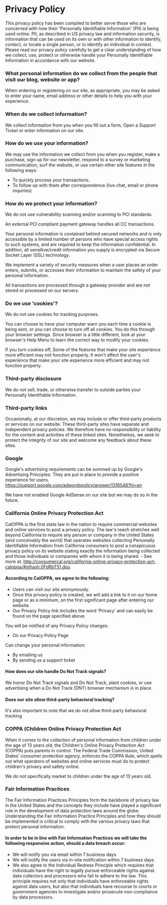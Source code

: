 Privacy Policy
==============

This privacy policy has been compiled to better serve those who are concerned with how their
'Personally Identifiable Information' (PII) is being used online. PII, as described in US privacy law and
information security, is information that can be used on its own or with other information to identify, contact,
or locate a single person, or to identify an individual in context. Please read our privacy policy carefully to
get a clear understanding of how we collect, use, protect or otherwise handle your Personally Identifiable
Information in accordance with our website.

### What personal information do we collect from the people that visit our blog, website or app?
When ordering or registering on our site, as appropriate, you may be asked to enter your name, email address or
other details to help you with your experience.

### When do we collect information?
We collect information from you when you fill out a form, Open a Support Ticket or enter information on our site.

### How do we use your information?
We may use the information we collect from you when you register, make a purchase, sign up for our newsletter, respond
to a survey or marketing communication, surf the website, or use certain other site features in the following ways:
- To quickly process your transactions.
- To follow up with them after correspondence (live chat, email or phone inquiries)

### How do we protect your information?
We do not use vulnerability scanning and/or scanning to PCI standards.

An external PCI compliant payment gateway handles all CC transactions.

Your personal information is contained behind secured networks and is only accessible by a limited number of persons who
have special access rights to such systems, and are required to keep the information confidential. In addition, all
sensitive/credit information you supply is encrypted via Secure Socket Layer (SSL) technology.

We implement a variety of security measures when a user places an order enters, submits, or accesses their information
to maintain the safety of your personal information.

All transactions are processed through a gateway provider and are not stored or processed on our servers.

### Do we use 'cookies'?

We do not use cookies for tracking purposes.

You can choose to have your computer warn you each time a cookie is being sent, or you can choose to turn off all
cookies. You do this through your browser settings. Since browser is a little different, look at your browser's Help
Menu to learn the correct way to modify your cookies.

If you turn cookies off, Some of the features that make your site experience more efficient may not function properly.
It won't affect the user's experience that make your site experience more efficient and may not function properly.

### Third-party disclosure
We do not sell, trade, or otherwise transfer to outside parties your Personally Identifiable Information.

### Third-party links
Occasionally, at our discretion, we may include or offer third-party products or services on our website. These
third-party sites have separate and independent privacy policies. We therefore have no responsibility or liability for
the content and activities of these linked sites. Nonetheless, we seek to protect the integrity of our site and welcome
any feedback about these sites.

### Google
Google's advertising requirements can be summed up by Google's Advertising Principles. They are put in place to provide
a positive experience for users. https://support.google.com/adwordspolicy/answer/1316548?hl=en

We have not enabled Google AdSense on our site but we may do so in the future.

### California Online Privacy Protection Act
CalOPPA is the first state law in the nation to require commercial websites and online services to post a privacy
policy. The law's reach stretches well beyond California to require any person or company in the United States (and
conceivably the world) that operates websites collecting Personally Identifiable Information from California consumers
to post a conspicuous privacy policy on its website stating exactly the information being collected and those
individuals or companies with whom it is being shared. - See more at:
http://consumercal.org/california-online-privacy-protection-act-caloppa/#sthash.0FdRbT51.dpu

#### According to CalOPPA, we agree to the following:
- Users can visit our site anonymously.
- Once this privacy policy is created, we will add a link to it on our home page or as a minimum, on the first
    significant page after entering our website.
- Our Privacy Policy link includes the word 'Privacy' and can easily be found on the page specified above.

You will be notified of any Privacy Policy changes:
- On our Privacy Policy Page

Can change your personal information:
- By emailing us
- By sending us a support ticket

#### How does our site handle Do Not Track signals?
We honor Do Not Track signals and Do Not Track, plant cookies, or use advertising when a Do Not Track (DNT) browser
mechanism is in place.

#### Does our site allow third-party behavioral tracking?
It's also important to note that we do not allow third-party behavioral tracking

### COPPA (Children Online Privacy Protection Act
When it comes to the collection of personal information from children under the age of 13 years old, the Children's
Online Privacy Protection Act (COPPA) puts parents in control. The Federal Trade Commission, United States' consumer
protection agency, enforces the COPPA Rule, which spells out what operators of websites and online services must do to
protect children's privacy and safety online.

We do not specifically market to children under the age of 13 years old.

### Fair Information Practices
The Fair Information Practices Principles form the backbone of privacy law in the United States and the concepts they
include have played a significant role in the development of data protection laws around the globe. Understanding the
Fair Information Practice Principles and how they should be implemented is critical to comply with the various privacy
laws that protect personal information.

#### In order to be in line with Fair Information Practices we will take the following responsive action, should a data breach occur:
- We will notify you via email within 7 business days
- We will notify the users via in-site notification within 7 business days
- We also agree to the Individual Redress Principle which requires that individuals have the right to legally pursue
    enforceable rights against data collectors and processors who fail to adhere to the law. This principle requires not
    only that individuals have enforceable rights against data users, but also that individuals have recourse to courts
    or government agencies to investigate and/or prosecute non-compliance by data processors.
